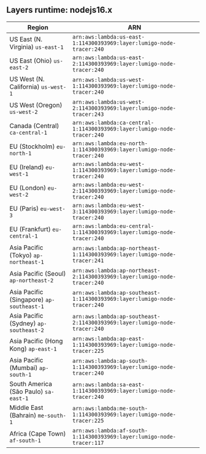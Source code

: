 Layers runtime: nodejs16.x
----
| Region | ARN |
| --- | --- |
|US East (N. Virginia)  `us-east-1`|`arn:aws:lambda:us-east-1:114300393969:layer:lumigo-node-tracer:240`|
|US East (Ohio)  `us-east-2`|`arn:aws:lambda:us-east-2:114300393969:layer:lumigo-node-tracer:240`|
|US West (N. California)  `us-west-1`|`arn:aws:lambda:us-west-1:114300393969:layer:lumigo-node-tracer:240`|
|US West (Oregon)  `us-west-2`|`arn:aws:lambda:us-west-2:114300393969:layer:lumigo-node-tracer:243`|
|Canada (Central)  `ca-central-1`|`arn:aws:lambda:ca-central-1:114300393969:layer:lumigo-node-tracer:240`|
|EU (Stockholm)  `eu-north-1`|`arn:aws:lambda:eu-north-1:114300393969:layer:lumigo-node-tracer:240`|
|EU (Ireland)  `eu-west-1`|`arn:aws:lambda:eu-west-1:114300393969:layer:lumigo-node-tracer:240`|
|EU (London)  `eu-west-2`|`arn:aws:lambda:eu-west-2:114300393969:layer:lumigo-node-tracer:240`|
|EU (Paris)  `eu-west-3`|`arn:aws:lambda:eu-west-3:114300393969:layer:lumigo-node-tracer:240`|
|EU (Frankfurt)  `eu-central-1`|`arn:aws:lambda:eu-central-1:114300393969:layer:lumigo-node-tracer:240`|
|Asia Pacific (Tokyo)  `ap-northeast-1`|`arn:aws:lambda:ap-northeast-1:114300393969:layer:lumigo-node-tracer:241`|
|Asia Pacific (Seoul)  `ap-northeast-2`|`arn:aws:lambda:ap-northeast-2:114300393969:layer:lumigo-node-tracer:240`|
|Asia Pacific (Singapore)  `ap-southeast-1`|`arn:aws:lambda:ap-southeast-1:114300393969:layer:lumigo-node-tracer:240`|
|Asia Pacific (Sydney)  `ap-southeast-2`|`arn:aws:lambda:ap-southeast-2:114300393969:layer:lumigo-node-tracer:240`|
|Asia Pacific (Hong Kong)  `ap-east-1`|`arn:aws:lambda:ap-east-1:114300393969:layer:lumigo-node-tracer:225`|
|Asia Pacific (Mumbai)  `ap-south-1`|`arn:aws:lambda:ap-south-1:114300393969:layer:lumigo-node-tracer:240`|
|South America (São Paulo)  `sa-east-1`|`arn:aws:lambda:sa-east-1:114300393969:layer:lumigo-node-tracer:240`|
|Middle East (Bahrain)  `me-south-1`|`arn:aws:lambda:me-south-1:114300393969:layer:lumigo-node-tracer:225`|
|Africa (Cape Town)  `af-south-1`|`arn:aws:lambda:af-south-1:114300393969:layer:lumigo-node-tracer:117`|
